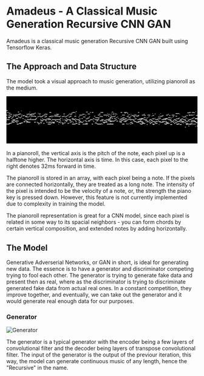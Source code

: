 # Amadeus - A Classical Music Generation Recursive CNN GAN
Amadeus is a classical music generation Recursive CNN GAN built using Tensorflow Keras. 

## The Approach and Data Structure
The model took a visual approach to music generation, utilizing pianoroll as the medium.

![Pianoroll Example](Assets/pianoroll.png)

In a pianoroll, the vertical axis is the pitch of the note, each pixel up is a halftone higher. The horizontal axis is time. In this case, each pixel to the right denotes 32ms forward in time. 

The pianoroll is stored in an array, with each pixel being a note. If the pixels are connected horizontally, they are treated as a long note. The intensity of the pixel is intended to be the velocity of a note, or, the strength the piano key is pressed down. However, this feature is not currently implemented due to complexity in training the model. 

The pianoroll representation is great for a CNN model, since each pixel is related in some way to its spacial neighbors - you can form chords by certain vertical composition, and extended notes by adding horizontally. 

## The Model
Generative Adverserial Networks, or GAN in short, is ideal for generating new data. The essence is to have a generator and discriminator competing trying to fool each other. The generator is trying to generate fake data and present then as real, where as the discriminator is trying to discriminate generated fake data from actual real ones. In a constant competition, they improve together, and eventually, we can take out the generator and it would generate real enough data for our purposes. 

### Generator

![Generator](generator.png)

The generator is a typical generator with the encoder being a few layers of convolutional filter and the decoder being layers of transpose convolutional filter. The input of the generator is the output of the previour iteration, this way, the model can generate continuous music of any length, hence the "Recursive" in the name. 
